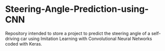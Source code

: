 # Steering-Angle-Prediction-using-CNN
Repository intended to store a project to predict the steering angle of a self-driving car using Imitation Learning with Convolutional Neural Networks coded with Keras.
